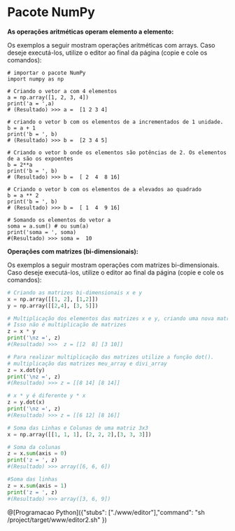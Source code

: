 # Pacote NumPy

**As operações aritméticas operam elemento a elemento:**

Os exemplos a seguir mostram  operações aritméticas com arrays. Caso deseje executá-los, utilize o editor ao final da página (copie e cole os comandos):

``` 
# importar o pacote NumPy
import numpy as np

# Criando o vetor a com 4 elementos
a = np.array([1, 2, 3, 4])
print('a = ',a)
# (Resultado) >>> a =  [1 2 3 4]

# criando o vetor b com os elementos de a incrementados de 1 unidade.
b = a + 1
print('b = ', b)
# (Resultado) >>> b =  [2 3 4 5]

# Criando o vetor b onde os elementos são potências de 2. Os elementos de a são os expoentes
b = 2**a
print('b = ', b)
# (Resultado) >>> b =  [ 2  4  8 16]

# Criando o vetor b com os elementos de a elevados ao quadrado
b = a ** 2
print('b = ', b)
# (Resultado) >>> b =  [ 1  4  9 16]

# Somando os elementos do vetor a
soma = a.sum() # ou sum(a)
print('soma = ', soma)
#(Resultado) >>> soma =  10

```

**Operações com matrizes (bi-dimensionais):**

Os exemplos a seguir mostram  operações com matrizes bi-dimensionais. Caso deseje executá-los, utilize o editor ao final da página (copie e cole os comandos):
``` python
# Criando as matrizes bi-dimensionais x e y
x = np.array([[1, 2], [1,2]])
y = np.array([[2,4], [3, 5]])

# Multiplicação dos elementos das matrizes x e y, criando uma nova matriz z com o resultado. 
# Isso não é multiplicação de matrizes
z = x * y
print('\nz =', z)
#(Resultado) >>>  z = [[2  8] [3 10]]

# Para realizar multiplicação das matrizes utilize a função dot().
# multiplicação das matrizes meu_array e divi_array
z = x.dot(y)
print('\nz =', z)
#(Resultado) >>> z = [[8 14] [8 14]]

# x * y é diferente y * x
z = y.dot(x)
print('\nz =', z)
#(Resultado) >>> z = [[6 12] [8 16]]

# Soma das Linhas e Colunas de uma matriz 3x3
x = np.array([[1, 1, 1], [2, 2, 2],[3, 3, 3]])

# Soma da colunas
z = x.sum(axis = 0)
print('z = ', z)
#(Resultado) >>> array([6, 6, 6])

#Soma das linhas
z = x.sum(axis = 1)
print('z = ', z)
#(Resultado) >>> array([3, 6, 9])

```
@[Programacao Python]({"stubs": ["./www/editor"],"command": "sh /project/target/www/editor2.sh" })

